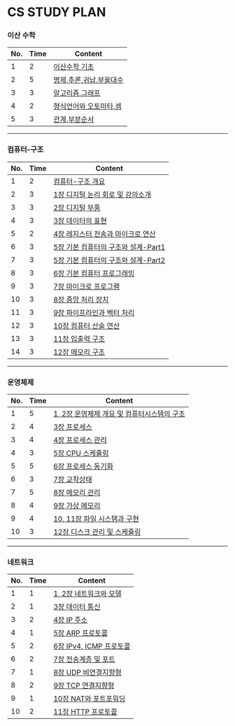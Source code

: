 # CS STUDY PLAN

### 이산 수학
|No.|Time|Content|
| ------ | ------ | ------ |
|1|2| [이산수학 기초](이산수학/기초.md) |
|2|5| [명제,추론,귀납,부울대수](이산수학/명제,추론,귀납,부울대수) |
|3|3| [알고리즘,그래프](이산수학/알고리즘,그래프.md) |
|4|2| [형식언어와 오토마타,셈](이산수학/형식언어와-오토마타,셈.md) |
|5|3| [관계,부분순서](이산수학/관계,부분순서.md) |

---

### 컴퓨터-구조
|No.|Time|Content|
| ------ | ------ | ------ |
|1|2| [컴퓨터-구조 개요](컴퓨터-구조/컴퓨터-구조-개요.md) |
|2|3| [1장 디지털 논리 회로 및 강의소개](컴퓨터-구조/1장-디지털-논리-회로-및-강의소개.md) |
|3|3| [2장 디지털 부품](컴퓨터-구조/2장-디지털-부품.md) |
|4|3| [3장 데이터의 표현](컴퓨터-구조/3장-데이터의-표현.md) |
|5|2| [4장 레지스터 전송과 마이크로 연산](컴퓨터-구조/4장-레지스터-전송과-마이크로-연산.md) |
|6|3| [5장 기본 컴퓨터의 구조와 설계-Part1](컴퓨터-구조/5장-기본-컴퓨터의-구조와-설계-Part1.md) |
|7|3| [5장 기본 컴퓨터의 구조와 설계-Part2](컴퓨터-구조/5장-기본-컴퓨터의-구조와-설계-Part2.md) |
|8|3| [6장 기본 컴퓨터 프로그래밍](컴퓨터-구조/6장-기본-컴퓨터-프로그래밍.md) |
|9|3| [7장 마이크로 프로그램](컴퓨터-구조/7장-마이크로-프로그램.md) |
|10|3| [8장 중앙 처리 장치](컴퓨터-구조/8장-중앙-처리-장치.md) |
|11|3| [9장 파이프라인과 벡터 처리](컴퓨터-구조/9장-파이프라인과-벡터-처리.md) |
|12|3| [10장 컴퓨터 산술 연산](컴퓨터-구조/10장-컴퓨터-산술-연산.md) |
|13|3| [11장 입출력 구조](컴퓨터-구조/11장-입출력-구조.md) |
|14|3| [12장 메모리 구조](컴퓨터-구조/12장-메모리-구조.md) |

---

### 운영체제
|No.|Time|Content|
| ------ | ------ | ------ |
|1|5| [1, 2장 운영체제 개요 및 컴퓨터시스템의 구조](운영체제/1,-2장-운영체제-개요-및-컴퓨터시스템의-구조.md) |
|2|4| [3장 프로세스](운영체제/3장-프로세스.md) |
|3|4| [4장 프로세스 관리](운영체제/4장-프로세스-관리.md) |
|4|3| [5장 CPU 스케쥴링](운영체제/5장-CPU-스케쥴링.md) |
|5|5| [6장 프로세스 동기화](운영체제/6장-프로세스-동기화.md) |
|6|3| [7장 교착상태](운영체제/7장-교착상태.md) |
|7|5| [8장 메모리 관리](운영체제/8장-메모리-관리.md) |
|8|4| [9장 가상 메모리](운영체제/9장-가상-메모리.md) |
|9|4| [10, 11장 파일 시스템과 구현](운영체제/10,-11장-파일-시스템과-구현.md) |
|10|3| [12장 디스크 관리 및 스케쥴링](운영체제/12장-디스크-관리-및-스케쥴링.md) |

---

### 네트워크
|No.|Time|Content|
| ------ | ------ | ------ |
|1|1| [1, 2장 네트워크와 모델](네트워크/1,-2장-네트워크와-모델.md) |
|2|1| [3장 데이터 통신](네트워크/3장-데이터-통신.md) |
|3|2| [4장 IP 주소](네트워크/4장-IP-주소.md) |
|4|1| [5장 ARP 프로토콜](네트워크/5장-ARP-프로토콜.md) |
|5|2| [6장 IPv4, ICMP 프로토콜](네트워크/6장-IPv4,-ICMP-프로토콜.md) |
|6|2| [7장 전송계층 및 포트](네트워크/7장-전송계층-및-포트.md) |
|7|1| [8장 UDP 비연결지향형](네트워크/8장-UDP-비연결지향형.md) |
|8|2| [9장 TCP 연결지향형](네트워크/9장-TCP-연결지향형.md) |
|9|1| [10장 NAT와 포트포워딩](네트워크/10장-NAT와-포트포워딩.md) |
|10|2| [11장 HTTP 프로토콜](네트워크/11장-HTTP-프로토콜.md) |
